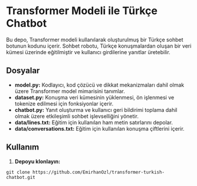 # Transformer Modeli ile Türkçe Chatbot

Bu depo, Transformer modeli kullanılarak oluşturulmuş bir Türkçe sohbet botunun kodunu içerir. Sohbet robotu, Türkçe konuşmalardan oluşan bir veri kümesi üzerinde eğitilmiştir ve kullanıcı girdilerine yanıtlar üretebilir.

## Dosyalar

* **model.py:** Kodlayıcı, kod çözücü ve dikkat mekanizmaları dahil olmak üzere Transformer model mimarisini tanımlar.
* **dataset.py:** Konuşma veri kümesinin yüklenmesi, ön işlenmesi ve tokenize edilmesi için fonksiyonlar içerir.
* **chatbot.py:** Yanıt oluşturma ve kullanıcı geri bildirimi toplama dahil olmak üzere etkileşimli sohbet işlevselliğini yönetir.
* **data/lines.txt:** Eğitim için kullanılan ham metin satırlarını depolar.
* **data/conversations.txt:** Eğitim için kullanılan konuşma çiftlerini içerir.

## Kullanım

1. **Depoyu klonlayın:**
```
git clone https://github.com/EmirhanOzl/transformer-turkish-chatbot.git
```
